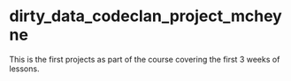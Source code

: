 # dirty_data_codeclan_project_mcheyne

This is the first projects as part of the course covering the first 3 weeks of lessons.
